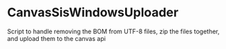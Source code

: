 CanvasSisWindowsUploader
========================

Script to handle removing the BOM from UTF-8 files, zip the files together, and upload them to the canvas api
